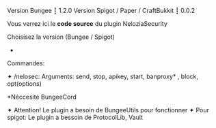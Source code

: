 Version Bungee ┋ 1.2.0 
Version Spigot / Paper / CraftBukkit ┋ 0.0.2

Vous verrez ici le **code source** du plugin NeloziaSecurity 

Choisisez la version (Bungee / Spigot)

-

Commandes:

✦ /nelosec:
 Arguments:
  send, stop, apikey, start, banproxy* , block, opt(options)
  
  
 *Néccesite BungeeCord
 
 ✦ Attention! Le plugin a besoin de BungeeUtils pour fonctionner 
 ✦ Pour spigot: Le plugin a bessoin de ProtocolLib, Vault
 
 
